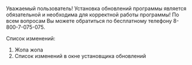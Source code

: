 Уважаемый пользователь! Установка обновлений программы является обязательной и необходима для корректной работы программы! По всем вопросам Вы можете обратиться по бесплатному телефону 8-800-7-075-075.

Список изменений:
  1. Жопа жопа
  2. Список изменений в окне установщика обновлений
